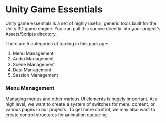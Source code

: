 # Unity Game Essentials

Unity game essentials is a set of highly useful, generic tools built for the Unity 3D game engine. You can pull this source directly into your project's Assets/Scripts directory.

There are 5 categories of tooling in this package:

 1. Menu Management
 2. Audio Management
 3. Scene Management
 4. Data Management
 5. Session Management

### Menu Management

Managing menus and other various UI elements is hugely important. At a high level, we want to create a system of switches for menu content, or various pages in our projects. To get more control, we may also want to create control structures for animation queueing.
